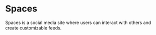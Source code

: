 # Spaces

Spaces is a social media site where users can interact with others and create customizable feeds.
